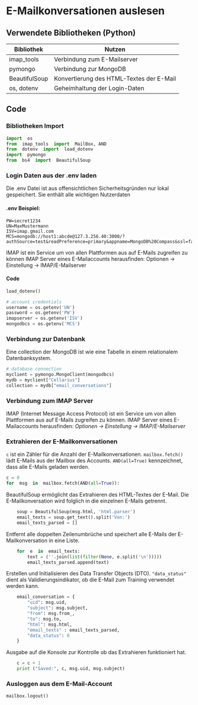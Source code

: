 # E-Mailkonversationen auslesen
## Verwendete Bibliotheken (Python)
| Bibliothek | Nutzen |
|--|--|
| imap_tools | Verbindung zum E-Mailserver|
| pymongo | Verbindung zur MongoDB |
| BeautifulSoup | Konvertierung des HTML-Textes der E-Mail | 
| os, dotenv | Geheimhaltung der Login-Daten |

## Code

### Bibliotheken Import
```python
import  os
from  imap_tools  import  MailBox, AND
from  dotenv  import  load_dotenv
import  pymongo
from  bs4  import  BeautifulSoup
```

### Login Daten aus der .env laden 
Die .env Datei ist aus offensichtlichen Sicherheitsgründen nur lokal gespeichert.
Sie enthält alle wichtigen Nutzerdaten
#### .env Beispiel:
```
PW=secret1234
UN=MaxMustermann
ISV=imap.gmail.com
MCS=mongodb://host1:abcde@127.3.256.40:3000/?authSource=test&readPreference=primary&appname=MongoDB%20Compass&ssl=false+
```
IMAP ist ein Service um von allen Plattformen aus auf E-Mails zugreifen zu können IMAP Server eines E-Mailaccounts herausfinden: Optionen -> Einstellung -> IMAP/E-Mailserver

#### Code
```python
load_dotenv()

# account credentials
username = os.getenv('UN')
password = os.getenv('PW')
imapserver = os.getenv('ISV')
mongodbcs = os.getenv('MCS')
```
### Verbindung zur Datenbank
Eine collection der MongoDB ist wie eine Tabelle in einem relationalem Datenbanksystem.
```python
# database connection
myclient = pymongo.MongoClient(mongodbcs)
mydb = myclient["Cellarius"]
collection = mydb["email_conversations"]
```
### Verbindung zum IMAP Server
IMAP (Internet Message Access Protocol) ist ein Service um von allen Plattformen aus auf E-Mails zugreifen zu können. IMAP Server eines E-Mailaccounts herausfinden: 
*Optionen -> Einstellung -> IMAP/E-Mailserver*

### Extrahieren der E-Mailkonversationen 
```c``` ist ein Zähler für die Anzahl der E-Mailkonversationen.
```mailbox.fetch()```  lädt E-Mails aus der Mailbox des Accounts. 
```AND(all=True)``` kennzeichnet, dass alle E-Mails geladen werden.
```python
c = 0
for  msg  in  mailbox.fetch(AND(all=True)):
```
BeautifulSoup ermöglicht das Extrahieren des HTML-Textes der E-Mail.
Die E-Mailkonversation wird folglich in die einzelnen E-Mails getrennt.
```python
	soup = BeautifulSoup(msg.html, 'html.parser')
	email_texts = soup.get_text().split('Von:')
	email_texts_parsed = []
```
Entfernt alle doppelten Zeilenumbrüche und speichert alle E-Mails der E-Mailkonversation in eine Liste.
```python	
	for  e  in  email_texts:
		text = (''.join(list(filter(None, e.split('\n')))))
		email_texts_parsed.append(text)
```
Erstellen und Initialisieren des Data Transfer Objects (DTO).
```"data_status"``` dient als Validierungsindikator, ob die E-Mail zum Training verwendet werden kann.
```python
	email_conversation = {
		"uid": msg.uid,
		"subject": msg.subject,
		"from": msg.from_,
		"to": msg.to,
		"html": msg.html,
		"email_texts" : email_texts_parsed,
		"data_status": 0
	}
```
Ausgabe auf die Konsole zur Kontrolle ob das Extrahieren funktioniert hat.
```python
	c = c + 1
	print ("Saved:", c, msg.uid, msg.subject)  
```

### Ausloggen aus dem E-Mail-Account
```python
mailbox.logout()
```